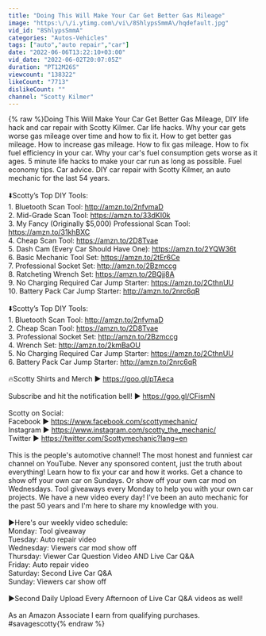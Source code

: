 ```yaml
---
title: "Doing This Will Make Your Car Get Better Gas Mileage"
image: "https:\/\/i.ytimg.com\/vi\/8ShlypsSmmA\/hqdefault.jpg"
vid_id: "8ShlypsSmmA"
categories: "Autos-Vehicles"
tags: ["auto","auto repair","car"]
date: "2022-06-06T13:22:10+03:00"
vid_date: "2022-06-02T20:07:05Z"
duration: "PT12M26S"
viewcount: "138322"
likeCount: "7713"
dislikeCount: ""
channel: "Scotty Kilmer"
---
```

{% raw %}Doing This Will Make Your Car Get Better Gas Mileage, DIY life hack and car repair with Scotty Kilmer. Car life hacks. Why your car gets worse gas mileage over time and how to fix it. How to get better gas mileage. How to increase gas mileage. How to fix gas mileage. How to fix fuel efficiency in your car. Why your car's fuel consumption gets worse as it ages. 5 minute life hacks to make your car run as long as possible. Fuel economy tips. Car advice. DIY car repair with Scotty Kilmer, an auto mechanic for the last 54 years.<br /><br />⬇️Scotty’s Top DIY Tools:<br />1. Bluetooth Scan Tool: <a rel="nofollow" target="blank" href="http://amzn.to/2nfvmaD">http://amzn.to/2nfvmaD</a><br />2. Mid-Grade Scan Tool: <a rel="nofollow" target="blank" href="https://amzn.to/33dKI0k">https://amzn.to/33dKI0k</a><br />3. My Fancy (Originally $5,000) Professional Scan Tool: <a rel="nofollow" target="blank" href="https://amzn.to/31khBXC">https://amzn.to/31khBXC</a><br />4. Cheap Scan Tool: <a rel="nofollow" target="blank" href="https://amzn.to/2D8Tvae">https://amzn.to/2D8Tvae</a><br />5. Dash Cam (Every Car Should Have One): <a rel="nofollow" target="blank" href="https://amzn.to/2YQW36t">https://amzn.to/2YQW36t</a><br />6. Basic Mechanic Tool Set: <a rel="nofollow" target="blank" href="https://amzn.to/2tEr6Ce">https://amzn.to/2tEr6Ce</a><br />7. Professional Socket Set: <a rel="nofollow" target="blank" href="http://amzn.to/2Bzmccg">http://amzn.to/2Bzmccg</a> <br />8. Ratcheting Wrench Set: <a rel="nofollow" target="blank" href="https://amzn.to/2BQjj8A">https://amzn.to/2BQjj8A</a><br />9. No Charging Required Car Jump Starter: <a rel="nofollow" target="blank" href="https://amzn.to/2CthnUU">https://amzn.to/2CthnUU</a><br />10. Battery Pack Car Jump Starter: <a rel="nofollow" target="blank" href="http://amzn.to/2nrc6qR">http://amzn.to/2nrc6qR</a><br /><br />⬇️Scotty’s Top DIY Tools:<br />1. Bluetooth Scan Tool: <a rel="nofollow" target="blank" href="http://amzn.to/2nfvmaD">http://amzn.to/2nfvmaD</a><br />2. Cheap Scan Tool: <a rel="nofollow" target="blank" href="https://amzn.to/2D8Tvae">https://amzn.to/2D8Tvae</a><br />3. Professional Socket Set: <a rel="nofollow" target="blank" href="http://amzn.to/2Bzmccg">http://amzn.to/2Bzmccg</a> <br />4. Wrench Set: <a rel="nofollow" target="blank" href="http://amzn.to/2kmBaOU">http://amzn.to/2kmBaOU</a><br />5. No Charging Required Car Jump Starter: <a rel="nofollow" target="blank" href="https://amzn.to/2CthnUU">https://amzn.to/2CthnUU</a><br />6. Battery Pack Car Jump Starter: <a rel="nofollow" target="blank" href="http://amzn.to/2nrc6qR">http://amzn.to/2nrc6qR</a><br /><br />🔥Scotty Shirts and Merch ► <a rel="nofollow" target="blank" href="https://goo.gl/pTAeca">https://goo.gl/pTAeca</a><br /><br />Subscribe and hit the notification bell! ► <a rel="nofollow" target="blank" href="https://goo.gl/CFismN">https://goo.gl/CFismN</a><br /><br />Scotty on Social:<br />Facebook ► <a rel="nofollow" target="blank" href="https://www.facebook.com/scottymechanic/">https://www.facebook.com/scottymechanic/</a><br />Instagram ► <a rel="nofollow" target="blank" href="https://www.instagram.com/scotty_the_mechanic/">https://www.instagram.com/scotty_the_mechanic/</a><br />Twitter ► <a rel="nofollow" target="blank" href="https://twitter.com/Scottymechanic?lang=en">https://twitter.com/Scottymechanic?lang=en</a><br /><br />This is the people's automotive channel! The most honest and funniest car channel on YouTube. Never any sponsored content, just the truth about everything! Learn how to fix your car and how it works. Get a chance to show off your own car on Sundays. Or show off your own car mod on Wednesdays. Tool giveaways every Monday to help you with your own car projects. We have a new video every day! I've been an auto mechanic for the past 50 years and I'm here to share my knowledge with you.<br /><br />►Here's our weekly video schedule:<br />Monday: Tool giveaway<br />Tuesday: Auto repair video<br />Wednesday: Viewers car mod show off<br />Thursday: Viewer Car Question Video AND Live Car Q&amp;A<br />Friday: Auto repair video<br />Saturday: Second Live Car Q&amp;A<br />Sunday: Viewers car show off<br /><br />►Second Daily Upload Every Afternoon of Live Car Q&amp;A videos as well!<br /><br />As an Amazon Associate I earn from qualifying purchases.<br />#savagescotty{% endraw %}
